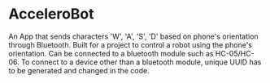 # AcceleroBot
An App that sends characters 'W', 'A', 'S', 'D' based on phone's orientation through Bluetooth.
Built for a project to control a robot using the phone's orientation.
Can be connected to a bluetooth module such as HC-05/HC-06.
To connect to a device other than  a bluetooth module, unique UUID has to be generated and changed in the code.
